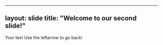 ----
layout: slide
title: "Welcome to our second slide!"
---
Your text
Use the leftarrow to go back!
